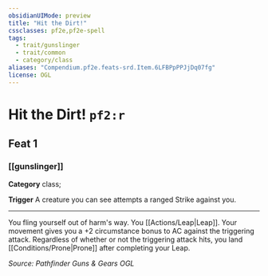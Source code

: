 ```yaml
---
obsidianUIMode: preview
title: "Hit the Dirt!"
cssclasses: pf2e,pf2e-spell
tags:
  - trait/gunslinger
  - trait/common
  - category/class
aliases: "Compendium.pf2e.feats-srd.Item.6LFBPpPPJjDq07fg"
license: OGL
---
```

# Hit the Dirt! `pf2:r`
## Feat 1
### [[gunslinger]]

**Category** class; 




**Trigger** A creature you can see attempts a ranged Strike against you.

* * *

You fling yourself out of harm's way. You [[Actions/Leap|Leap]]. Your movement gives you a +2 circumstance bonus to AC against the triggering attack. Regardless of whether or not the triggering attack hits, you land [[Conditions/Prone|Prone]] after completing your Leap.

*Source: Pathfinder Guns & Gears*
*OGL*